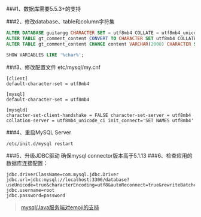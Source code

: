 ###1、数据库需要5.5.3+的支持

###2、修改database、table和column字符集
```sql
ALTER DATABASE guitargg CHARACTER SET = utf8mb4 COLLATE = utf8mb4_unicode_ci; 
ALTER TABLE gt_comment_content CONVERT TO CHARACTER SET utf8mb4 COLLATE utf8mb4_unicode_ci;
ALTER TABLE gt_comment_content CHANGE content VARCHAR(2000) CHARACTER SET utf8mb4 COLLATE utf8mb4_unicode_ci;

SHOW VARIABLES LIKE '%char%';
```
###3、修改配置文件
etc/mysql/my.cnf
```
[client]
default-character-set = utf8mb4

[mysql]
default-character-set = utf8mb4

[mysqld]
character-set-client-handshake = FALSE character-set-server = utf8mb4
collation-server = utf8mb4_unicode_ci init_connect='SET NAMES utf8mb4'
```
###4、重启MySQL Server
```
/etc/init.d/mysql restart
```
###5、升级JDBC驱动
确保mysql connector版本高于5.1.13
###6、检查应用的数据库连接配置：
```
jdbc.driverClassName=com.mysql.jdbc.Driver
jdbc.url=jdbc:mysql://localhost:3306/database?useUnicode=true&characterEncoding=utf8&autoReconnect=true&rewriteBatchedStatements=TRUE jdbc.username=root
jdbc.password=password
```

> [mysql/Java服务端对emoji的支持](http://segmentfault.com/blog/ilikewhite/1190000000616820 "mysql/Java服务端对emoji的支持")